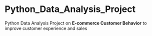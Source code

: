 # Python_Data_Analysis_Project

Python Data Analysis Project on **E-commerce Customer Behavior** to improve customer experience and sales
